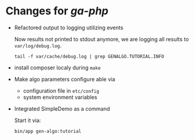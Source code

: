 # Changes for *ga-php*

- Refactored output to logging utilizing events

  Now results not printed to stdout anymore, we are logging
  all results to `var/log/debug.log`.

  ```
  tail -f var/cache/debug.log | grep GENALGO.TUTORIAL.INFO
  ```

- install composer localy during `make`
- Make algo parameters configure able via
  - configuration file in `etc/config`
  - system environment variables

- Integrated SimpleDemo as a command

  Start it via:
  ```
  bin/app gen-algo:tutorial
  ```

